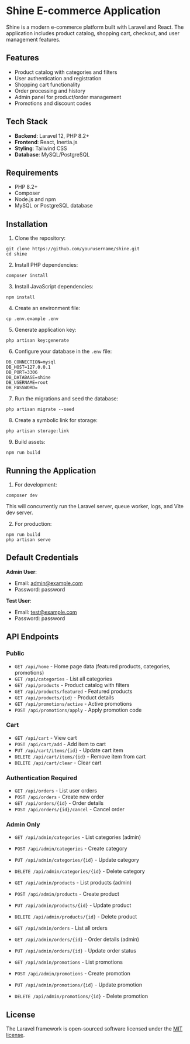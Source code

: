 # Shine E-commerce Application

Shine is a modern e-commerce platform built with Laravel and React. The application includes product catalog, shopping cart, checkout, and user management features.

## Features

- Product catalog with categories and filters
- User authentication and registration
- Shopping cart functionality
- Order processing and history
- Admin panel for product/order management
- Promotions and discount codes

## Tech Stack

- **Backend**: Laravel 12, PHP 8.2+
- **Frontend**: React, Inertia.js
- **Styling**: Tailwind CSS
- **Database**: MySQL/PostgreSQL

## Requirements

- PHP 8.2+
- Composer
- Node.js and npm
- MySQL or PostgreSQL database

## Installation

1. Clone the repository:
```
git clone https://github.com/yourusername/shine.git
cd shine
```

2. Install PHP dependencies:
```
composer install
```

3. Install JavaScript dependencies:
```
npm install
```

4. Create an environment file:
```
cp .env.example .env
```

5. Generate application key:
```
php artisan key:generate
```

6. Configure your database in the `.env` file:
```
DB_CONNECTION=mysql
DB_HOST=127.0.0.1
DB_PORT=3306
DB_DATABASE=shine
DB_USERNAME=root
DB_PASSWORD=
```

7. Run the migrations and seed the database:
```
php artisan migrate --seed
```

8. Create a symbolic link for storage:
```
php artisan storage:link
```

9. Build assets:
```
npm run build
```

## Running the Application

1. For development:
```
composer dev
```
This will concurrently run the Laravel server, queue worker, logs, and Vite dev server.

2. For production:
```
npm run build
php artisan serve
```

## Default Credentials

**Admin User**:
- Email: admin@example.com
- Password: password

**Test User**:
- Email: test@example.com
- Password: password

## API Endpoints

### Public

- `GET /api/home` - Home page data (featured products, categories, promotions)
- `GET /api/categories` - List all categories
- `GET /api/products` - Product catalog with filters
- `GET /api/products/featured` - Featured products
- `GET /api/products/{id}` - Product details
- `GET /api/promotions/active` - Active promotions
- `POST /api/promotions/apply` - Apply promotion code

### Cart

- `GET /api/cart` - View cart
- `POST /api/cart/add` - Add item to cart
- `PUT /api/cart/items/{id}` - Update cart item
- `DELETE /api/cart/items/{id}` - Remove item from cart
- `DELETE /api/cart/clear` - Clear cart

### Authentication Required

- `GET /api/orders` - List user orders
- `POST /api/orders` - Create new order
- `GET /api/orders/{id}` - Order details
- `POST /api/orders/{id}/cancel` - Cancel order

### Admin Only

- `GET /api/admin/categories` - List categories (admin)
- `POST /api/admin/categories` - Create category
- `PUT /api/admin/categories/{id}` - Update category
- `DELETE /api/admin/categories/{id}` - Delete category

- `GET /api/admin/products` - List products (admin)
- `POST /api/admin/products` - Create product
- `PUT /api/admin/products/{id}` - Update product
- `DELETE /api/admin/products/{id}` - Delete product

- `GET /api/admin/orders` - List all orders
- `GET /api/admin/orders/{id}` - Order details (admin)
- `PUT /api/admin/orders/{id}` - Update order status

- `GET /api/admin/promotions` - List promotions
- `POST /api/admin/promotions` - Create promotion
- `PUT /api/admin/promotions/{id}` - Update promotion
- `DELETE /api/admin/promotions/{id}` - Delete promotion

## License

The Laravel framework is open-sourced software licensed under the [MIT license](https://opensource.org/licenses/MIT).

